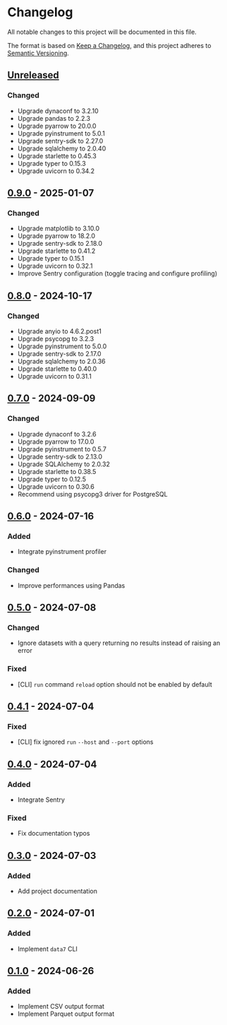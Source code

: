 # Changelog

All notable changes to this project will be documented in this file.

The format is based on [Keep a Changelog](https://keepachangelog.com/en/1.1.0/),
and this project adheres to
[Semantic Versioning](https://semver.org/spec/v2.0.0.html).

## [Unreleased]

### Changed

- Upgrade dynaconf to 3.2.10
- Upgrade pandas to 2.2.3
- Upgrade pyarrow to 20.0.0
- Upgrade pyinstrument to 5.0.1
- Upgrade sentry-sdk to 2.27.0
- Upgrade sqlalchemy to 2.0.40
- Upgrade starlette to 0.45.3
- Upgrade typer to 0.15.3
- Upgrade uvicorn to 0.34.2

## [0.9.0] - 2025-01-07

### Changed

- Upgrade matplotlib to 3.10.0
- Upgrade pyarrow to 18.2.0
- Upgrade sentry-sdk to 2.18.0
- Upgrade starlette to 0.41.2
- Upgrade typer to 0.15.1
- Upgrade uvicorn to 0.32.1
- Improve Sentry configuration (toggle tracing and configure profiling)

## [0.8.0] - 2024-10-17

### Changed

- Upgrade anyio to 4.6.2.post1
- Upgrade psycopg to 3.2.3
- Upgrade pyinstrument to 5.0.0
- Upgrade sentry-sdk to 2.17.0
- Upgrade sqlalchemy to 2.0.36
- Upgrade starlette to 0.40.0
- Upgrade uvicorn to 0.31.1

## [0.7.0] - 2024-09-09

### Changed

- Upgrade dynaconf to 3.2.6
- Upgrade pyarrow to 17.0.0
- Upgrade pyinstrument to 0.5.7
- Upgrade sentry-sdk to 2.13.0
- Upgrade SQLAlchemy to 2.0.32
- Upgrade starlette to 0.38.5
- Upgrade typer to 0.12.5
- Upgrade uvicorn to 0.30.6
- Recommend using psycopg3 driver for PostgreSQL

## [0.6.0] - 2024-07-16

### Added

- Integrate pyinstrument profiler

### Changed

- Improve performances using Pandas

## [0.5.0] - 2024-07-08

### Changed

- Ignore datasets with a query returning no results instead of raising an error

### Fixed

- [CLI] `run` command `reload` option should not be enabled by default

## [0.4.1] - 2024-07-04

### Fixed

- [CLI] fix ignored `run` `--host` and `--port` options

## [0.4.0] - 2024-07-04

### Added

- Integrate Sentry

### Fixed

- Fix documentation typos

## [0.3.0] - 2024-07-03

### Added

- Add project documentation

## [0.2.0] - 2024-07-01

### Added

- Implement `data7` CLI

## [0.1.0] - 2024-06-26

### Added

- Implement CSV output format
- Implement Parquet output format

[unreleased]: https://github.com/jmaupetit/data7/compare/v0.9.0...main
[0.9.0]: https://github.com/jmaupetit/data7/compare/v0.8.0...v0.9.0
[0.8.0]: https://github.com/jmaupetit/data7/compare/v0.7.0...v0.8.0
[0.7.0]: https://github.com/jmaupetit/data7/compare/v0.6.0...v0.7.0
[0.6.0]: https://github.com/jmaupetit/data7/compare/v0.5.0...v0.6.0
[0.5.0]: https://github.com/jmaupetit/data7/compare/v0.4.1...v0.5.0
[0.4.1]: https://github.com/jmaupetit/data7/compare/v0.4.0...v0.4.1
[0.4.0]: https://github.com/jmaupetit/data7/compare/v0.3.0...v0.4.0
[0.3.0]: https://github.com/jmaupetit/data7/compare/v0.2.0...v0.3.0
[0.2.0]: https://github.com/jmaupetit/data7/compare/v0.1.0...v0.2.0
[0.1.0]: https://github.com/jmaupetit/data7/compare/27c4af8...v0.1.0
